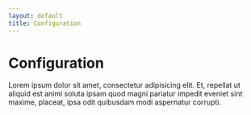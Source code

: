 ```yaml
---
layout: default
title: Configuration
---
```


# Configuration

Lorem ipsum dolor sit amet, consectetur adipisicing elit. Et, repellat ut aliquid est animi soluta ipsam quod magni pariatur impedit eveniet sint maxime, placeat, ipsa odit quibusdam modi aspernatur corrupti.
